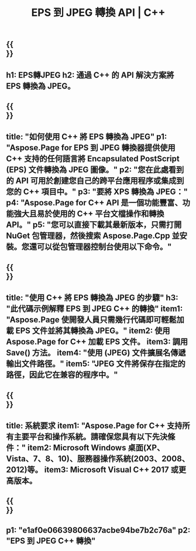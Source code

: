 ﻿---
translation: true
template: /_templates/_conversion-child-cpp.md
title: EPS 到 JPEG 轉換 API | C++
url: /cpp/conversion/eps-to-jpeg/
description: Aspose.Page 為 C++ API 解決方案提供的 EPS 到 JPEG 轉換。適用於 Windows 32 位、Windows 64 位和 Linux 64 位的 C++ 運行時環境。
informat: EPS
outformat: JPEG
otherformats: XPS PS
---

{{<section banner>}}
---
h1: EPS轉JPEG
h2: 通過 C++ 的 API 解決方案將 EPS 轉換為 JPEG。
---

{{<section overview>}}
---
title: "如何使用 C++ 將 EPS 轉換為 JPEG"
p1: "Aspose.Page for EPS 到 JPEG 轉換器提供使用 C++ 支持的任何語言將 Encapsulated PostScript (EPS) 文件轉換為 JPEG 圖像。"
p2: "您在此處看到的 API 可用於創建您自己的跨平台應用程序或集成到您的 C++ 項目中。"
p3: "要將 XPS 轉換為 JPEG："
p4: "Aspose.Page for C++ API 是一個功能豐富、功能強大且易於使用的 C++ 平台文檔操作和轉換 API。"
p5: "您可以直接下載其最新版本，只需打開 NuGet 包管理器，然後搜索 Aspose.Page.Cpp 並安裝。您還可以從包管理器控制台使用以下命令。"
---

{{<section feature1>}}
---
title: "使用 C++ 將 EPS 轉換為 JPEG 的步驟"
h3: "此代碼示例解釋 EPS 到 JPEG C++ 的轉換"
item1: "Aspose.Page 使開發人員只需幾行代碼即可輕鬆加載 EPS 文件並將其轉換為 JPEG。"
item2: 使用 Aspose.Page for C++ 加載 EPS 文件。
item3: 調用 Save() 方法。
item4: "使用 (JPEG) 文件擴展名傳遞輸出文件路徑。"
item5: "JPEG 文件將保存在指定的路徑，因此它在兼容的程序中。"
---

{{<section feature2>}}
---
title: 系統要求
item1: "Aspose.Page for C++ 支持所有主要平台和操作系統。請確保您具有以下先決條件："
item2: Microsoft Windows 桌面(XP、Vista、7、8、10)、服務器操作系統(2003、2008、2012)等。
item3: Microsoft Visual C++ 2017 或更高版本。
---

{{<section gist>}}
---
p1: "e1af0e06639806637acbe94be7b2c76a"
p2: "EPS 到 JPEG C++ 轉換"
---
